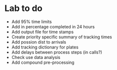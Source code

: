 # Lab to do

* Add 95% time limits
* Add in percentage completed in 24 hours
* Add output file for time stamps
* Create priority specific summary of tracking times
* Add possion dist to arrivals
* Add tracking dictionary for plates
* Add delays between process steps (in calls?)
* Check use data analysis
* Add compound pre-processing


